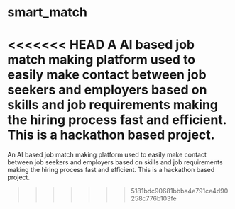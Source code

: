 # smart_match
<<<<<<< HEAD
A AI based job match making platform used to easily make contact between job seekers and employers based on skills and job requirements making the hiring process fast and efficient. This is a hackathon based project.
=======
An AI based job match making platform used to easily make contact between job seekers and employers based on skills and job requirements making the hiring process fast and efficient. This is a hackathon based project.
>>>>>>> 5181bdc90681bbba4e791ce4d90258c776b103fe
